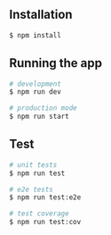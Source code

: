 ## Installation

```bash
$ npm install
```

## Running the app

```bash
# development
$ npm run dev

# production mode
$ npm run start
```

## Test

```bash
# unit tests
$ npm run test

# e2e tests
$ npm run test:e2e

# test coverage
$ npm run test:cov
```

